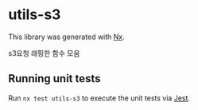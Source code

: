 # utils-s3

This library was generated with [Nx](https://nx.dev).


s3요청 래핑한 함수 모음

## Running unit tests

Run `nx test utils-s3` to execute the unit tests via [Jest](https://jestjs.io).
